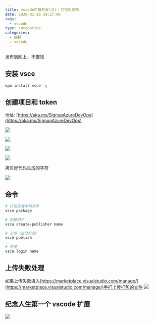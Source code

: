 ```yaml
---
title: vscode扩展开发(三)：打包和发布
date: 2020-01-16 19:27:00
tags:
  - vscode
type: categories
categories:
  - 编程
  - vscode
---
```


发布到网上，不要钱

<!-- more -->

## 安装 vsce

```bash
npm install vsce -g
```

## 创建项目和 token

地址: [https://aka.ms/SignupAzureDevOps](https://aka.ms/SignupAzureDevOps)

![](http://bhyblog.oss-cn-shenzhen.aliyuncs.com/hexo/chrome_IkunsoB2mY.png)

![](http://bhyblog.oss-cn-shenzhen.aliyuncs.com/hexo/chrome_kUJcLe3c6p.png)

![](http://bhyblog.oss-cn-shenzhen.aliyuncs.com/hexo/chrome_gnmViI7xmy.png)

![](http://bhyblog.oss-cn-shenzhen.aliyuncs.com/hexo/chrome_TWRhRrAXNj.png)

拷贝好代码生成的字符

![](http://bhyblog.oss-cn-shenzhen.aliyuncs.com/hexo/chrome_rqxes0VMVQ.png)

## 命令

```bash
# 打包生成本地文件
vsce package

# 创建用户
vsce create-publisher name

# 上传（自动打包）
vsce publish

# 登录
vsce login name
```

## 上传失败处理

如果上传失败进入[https://marketplace.visualstudio.com/manage/](https://marketplace.visualstudio.com/manage/)手打上传打包的文件
![](http://bhyblog.oss-cn-shenzhen.aliyuncs.com/hexo/chrome_bIrZdBCoZR.png)

## 纪念人生第一个 vscode 扩展

![](http://bhyblog.oss-cn-shenzhen.aliyuncs.com/hexo/chrome_DQJTYcUaOn.png)
